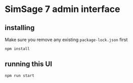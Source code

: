 # SimSage 7 admin interface

## installing
Make sure you remove any existing `package-lock.json` first
```
npm install
```

## running this UI

```
npm run start
```
